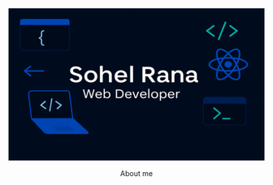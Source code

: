  <img src="https://github.com/sohelrana6105/sohelrana6105/blob/main/Github-banner.png" width="1200" height="300" alt="Project Banner">

  <P  style="text-align: center"> About me </P>
